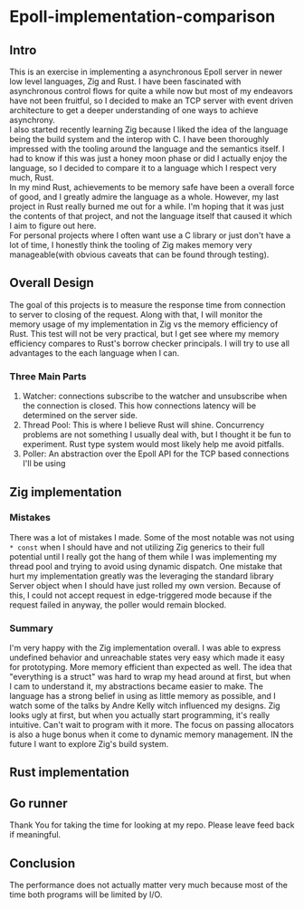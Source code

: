 # Epoll-implementation-comparison

## Intro

This is an exercise in implementing a asynchronous Epoll server in newer low level languages, Zig and Rust.
I have been fascinated with asynchronous control flows for quite a while now but most of my endeavors have not been fruitful, so I decided to make an TCP server with event driven architecture to get a deeper understanding of one ways to achieve asynchrony.
<br/>
I also started recently learning Zig because I liked the idea of the language being the build system and the interop with C. I have been thoroughly impressed with the tooling around the language and the semantics itself. I had to know if this was just a honey moon phase or did I actually enjoy the language, so I decided to compare it to a language which I respect very much, Rust.
<br/>
In my mind Rust, achievements to be memory safe have been a overall force of good, and I greatly admire the language as a whole.
However, my last project in Rust really burned me out for a while.
I'm hoping that it was just the contents of that project, and not the language itself that caused it which I aim to figure out here.
<br/>
For personal projects where I often want use a C library or just don't have a lot of time, I honestly think the tooling of Zig makes memory very manageable(with obvious caveats that can be found through testing).

## Overall Design

The goal of this projects is to measure the response time from connection to server to closing of the request.
Along with that, I will monitor the memory usage of my implementation in Zig vs the memory efficiency of Rust.
This test will not be very practical, but I get see where my memory efficiency compares to Rust's borrow checker principals.
I will try to use all advantages to the each language when I can.

### Three Main Parts

1. Watcher: connections subscribe to the watcher and unsubscribe when the connection is closed. This how connections latency will be determined on the server side.
2. Thread Pool: This is where I believe Rust will shine. Concurrency problems are not something I usually deal with, but I thought it be fun to experiment. Rust type system would most likely help me avoid pitfalls.
3. Poller: An abstraction over the Epoll API for the TCP based connections I'll be using

## Zig implementation

### Mistakes

There was a lot of mistakes I made. Some of the most notable was not using `* const` when I should have and not utilizing Zig generics to their full potential until I really got the hang of them while I was implementing my thread pool and trying to avoid using dynamic dispatch.
One mistake that hurt my implementation greatly was the leveraging the standard library Server object when I should have just rolled my own version. Because of this, I could not accept request in edge-triggered mode because if the request failed in anyway, the poller would remain blocked.

### Summary

I'm very happy with the Zig implementation overall. I was able to express undefined behavior and unreachable states very easy which made it easy for prototyping. More memory efficient than expected as well.
The idea that "everything is a struct" was hard to wrap my head around at first, but when I cam to understand it, my abstractions became easier to make.
The language has a strong belief in using as little memory as possible, and I watch some of the talks by Andre Kelly witch influenced my designs.
Zig looks ugly at first, but when you actually start programming, it's really intuitive.
Can't wait to program with it more.
The focus on passing allocators is also a huge bonus when it come to dynamic memory management.
IN the future I want to explore Zig's build system.

## Rust implementation

## Go runner

Thank You for taking the time for looking at my repo. Please leave feed back if meaningful.

## Conclusion

The performance does not actually matter very much because most of the time both programs will be limited by I/O.
